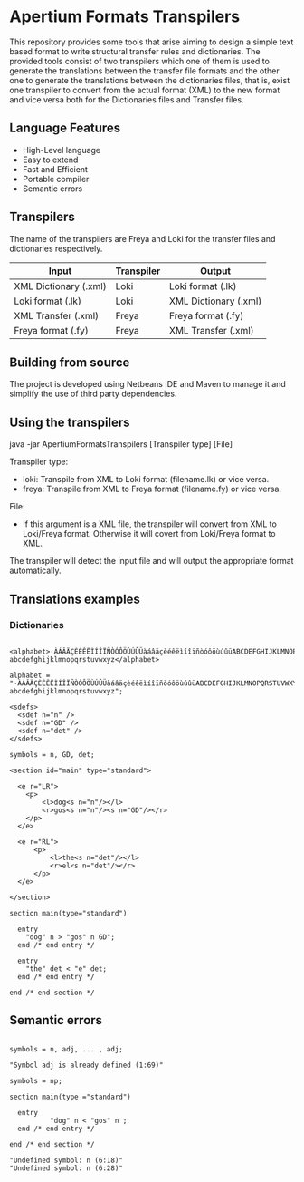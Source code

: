 # Apertium Formats Transpilers #

This repository provides some tools that arise aiming to design a simple text based format to write structural transfer rules and dictionaries. The provided tools consist of two transpilers which one of them is used to generate the translations between the transfer file formats and the other one to generate the translations between the dictionaries files, that is, exist one transpiler to convert from the actual format (XML) to the new format and vice versa both for  the Dictionaries files and Transfer files.

## Language Features ##

* High-Level language
* Easy to extend
* Fast and Efficient
* Portable compiler
* Semantic errors

## Transpilers ##

The name of the transpilers are Freya and Loki for the transfer files and dictionaries respectively.

Input                 | Transpiler     | Output
--------------------- | -------------- | -------------
XML Dictionary (.xml) | Loki           | Loki format (.lk)
Loki format (.lk)     | Loki           | XML Dictionary (.xml)
XML Transfer (.xml)   | Freya          | Freya format (.fy)
Freya format (.fy)    | Freya          | XML Transfer (.xml)

## Building from source ##

The project is developed using Netbeans IDE and Maven to manage it and simplify the use of third party dependencies.

## Using the transpilers ##

java -jar ApertiumFormatsTranspilers [Transpiler type] [File]  

Transpiler type:
  + loki: Transpile from XML to Loki format (filename.lk) or vice versa.
  + freya: Transpile from XML to Freya format (filename.fy) or vice versa.

File:  
  + If this argument is a XML file, the transpiler will convert from XML to Loki/Freya format. Otherwise it will covert from Loki/Freya format to XML.

The transpiler will detect the input file and will output the appropriate format automatically.

## Translations examples ##

### Dictionaries ###


```

<alphabet>·ÀÁÂÄÇÈÉÊËÌÍÎÏÑÒÓÔÖÙÚÛÜàáâäçèéêëìíîïñòóôöùúûüABCDEFGHIJKLMNOPQRSTUVWXYZ
abcdefghijklmnopqrstuvwxyz</alphabet>

alphabet = "·ÀÁÂÄÇÈÉÊËÌÍÎÏÑÒÓÔÖÙÚÛÜàáâäçèéêëìíîïñòóôöùúûüABCDEFGHIJKLMNOPQRSTUVWXYZ
abcdefghijklmnopqrstuvwxyz";

```

```
<sdefs>
  <sdef n="n" />
  <sdef n="GD" />
  <sdef n="det" />
</sdefs>

symbols = n, GD, det;
```

```
<section id="main" type="standard">

  <e r="LR">
    <p>
        <l>dog<s n="n"/></l>
        <r>gos<s n="n"/><s n="GD"/></r>
    </p>
  </e>

  <e r="RL">
      <p>
          <l>the<s n="det"/></l>
          <r>el<s n="det"/></r>
      </p>
  </e>

</section>

section main(type="standard")

  entry
    "dog" n > "gos" n GD";
  end /* end entry */

  entry
    "the" det < "e" det;
  end /* end entry */

end /* end section */
```

## Semantic errors ##
```

symbols = n, adj, ... , adj;

"Symbol adj is already defined (1:69)"
```

```
symbols = np;

section main(type ="standard")

  entry
          "dog" n < "gos" n ;
  end /* end entry */

end /* end section */

"Undefined symbol: n (6:18)"
"Undefined symbol: n (6:28)"
```
